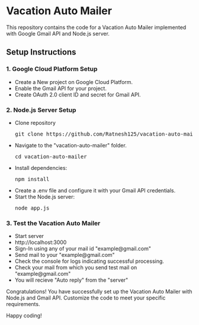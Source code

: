 <h1>Vacation Auto Mailer</h1>

<p>This repository contains the code for a Vacation Auto Mailer implemented with Google Gmail API and Node.js server.
</p>

<h2>Setup Instructions</h2>

<h3>1. Google Cloud Platform Setup</h3>
<ul>
    <li>Create a New project on Google Cloud Platform.</li>
    <li>Enable the Gmail API for your project.</li>
    <li>Create OAuth 2.0 client ID and secret for Gmail API.</li>
</ul>

<h3>2. Node.js Server Setup</h3>
<ul>
    <li>Clone repository</li>
    <pre>git clone https://github.com/Ratnesh125/vacation-auto-mailer.git</pre>
    <li>Navigate to the "vacation-auto-mailer" folder.</li>
    <pre>cd vacation-auto-mailer</pre>
    <li>Install dependencies:</li>
    <pre>npm install</pre>
    <li>Create a .env file and configure it with your Gmail API credentials.</li>
    <li>Start the Node.js server:</li>
    <pre>node app.js</pre>
</ul>

<h3>3. Test the Vacation Auto Mailer</h3>
<ul>
    <li>Start server</li>
    <li>http://localhost:3000</li>
    <li>Sign-In using any of your mail id "example@gmail.com"</li>
    <li>Send mail to your "example@gmail.com"</li>
    <li>Check the console for logs indicating successful processing.</li>
    <li>Check your mail from which you send test mail on "example@gmail.com"</li>
    <li>You will recieve "Auto reply" from the "server"</li>
</ul>

<p>Congratulations! You have successfully set up the Vacation Auto Mailer with Node.js and Gmail API. Customize the code
    to meet your specific requirements.</p>

<p>Happy coding!</p>

